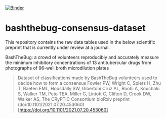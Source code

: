 [![Binder](https://mybinder.org/badge_logo.svg)](https://mybinder.org/v2/gh/fowler-lab/bashthebug-consensus-dataset/HEAD)

# bashthebug-consensus-dataset

This repository contains the raw data tables used in the below scientific preprint that is currently under review at a journal.

BashTheBug: a crowd of volunteers reproducibly and accurately measure the minimum inhibitory concentrations of 13 antitubercular drugs from photographs of 96-well broth microdilution plates

> Dataset of classifications made by BashTheBug volunteers used to decide how to form a consensus
> Fowler PW, Wright C, Spiers H, Zhu T, Baeten EML, Hoosdally SW, Gibertoni Cruz AL, Roohi A, Kouchaki S, Walker TM, Peto TEA, Miller G, Lintott C, Clifton D, Crook DW, Walker AS, The CRyPTIC Consortium
> bioRxiv preprint (doi:10.1101/2021.07.20.453060)[https://doi.org/10.1101/2021.07.20.453060]
